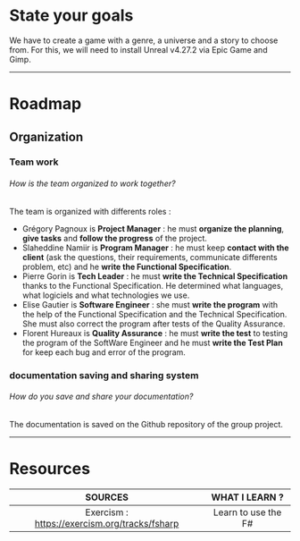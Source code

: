 # State your goals
We have to create a game with a genre, a universe and a story to choose from. For this, we will need to install Unreal v4.27.2 via Epic Game and Gimp.

---
# Roadmap
## Organization
### Team work
###### How is the team organized to work together?
The team is organized with differents roles :

- Grégory Pagnoux is **Project Manager** : he must **organize the planning**, **give tasks** and **follow the progress** of the project.
- Slaheddine Namiir is **Program Manager** : he must keep **contact with the client** (ask the questions, their requirements, communicate differents problem, etc) and he **write the Functional Specification**.
- Pierre Gorin is **Tech Leader** : he must **write the Technical Specification** thanks to the Functional Specification. He determined what languages, what logiciels and what technologies we use.
- Elise Gautier is **Software Engineer** : she must **write the program** with the help of the Functional Specification and the Technical Specification. She must also correct the program after tests of the Quality Assurance.
- Florent Hureaux is **Quality Assurance** : he must **write the test** to testing the program of the SoftWare Engineer and he must **write the Test Plan** for keep each bug and error of the program.

### documentation saving and sharing system
###### ​How do you save and share your documentation?
The documentation is saved on the Github repository of the group project.

---
# Resources

| SOURCES | WHAT I LEARN ? |
| :-: | :-: |
| Exercism : https://exercism.org/tracks/fsharp | Learn to use the F# |
